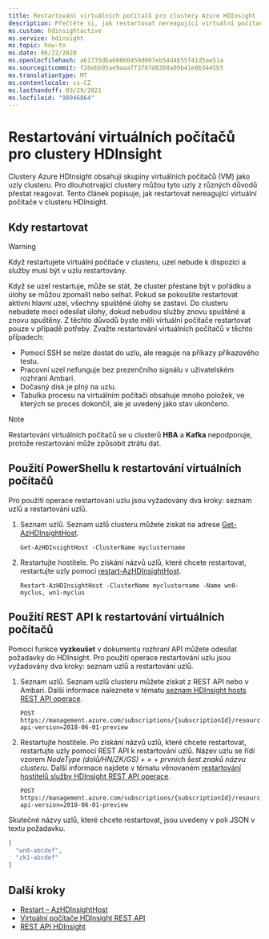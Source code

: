 ```yaml
---
title: Restartování virtuálních počítačů pro clustery Azure HDInsight
description: Přečtěte si, jak restartovat nereagující virtuální počítače pro clustery Azure HDInsight.
ms.custom: hdinsightactive
ms.service: hdinsight
ms.topic: how-to
ms.date: 06/22/2020
ms.openlocfilehash: a61735dba60860459d007eb54d4655f41d5ae51a
ms.sourcegitcommit: f28ebb95ae9aaaff3f87d8388a09b41e0b3445b5
ms.translationtype: MT
ms.contentlocale: cs-CZ
ms.lasthandoff: 03/29/2021
ms.locfileid: "98946864"
---
```

# <a name="reboot-vms-for-hdinsight-clusters"></a>Restartování virtuálních počítačů pro clustery HDInsight

Clustery Azure HDInsight obsahují skupiny virtuálních počítačů (VM) jako uzly clusteru. Pro dlouhotrvající clustery můžou tyto uzly z různých důvodů přestat reagovat. Tento článek popisuje, jak restartovat nereagující virtuální počítače v clusteru HDInsight.

## <a name="when-to-reboot"></a>Kdy restartovat

> [!WARNING]
> Když restartujete virtuální počítače v clusteru, uzel nebude k dispozici a služby musí být v uzlu restartovány.

Když se uzel restartuje, může se stát, že cluster přestane být v pořádku a úlohy se můžou zpomalit nebo selhat. Pokud se pokoušíte restartovat aktivní hlavní uzel, všechny spuštěné úlohy se zastaví. Do clusteru nebudete moci odesílat úlohy, dokud nebudou služby znovu spuštěné a znovu spuštěny. Z těchto důvodů byste měli virtuální počítače restartovat pouze v případě potřeby. Zvažte restartování virtuálních počítačů v těchto případech:

- Pomocí SSH se nelze dostat do uzlu, ale reaguje na příkazy příkazového testu.
- Pracovní uzel nefunguje bez prezenčního signálu v uživatelském rozhraní Ambari.
- Dočasný disk je plný na uzlu.
- Tabulka procesu na virtuálním počítači obsahuje mnoho položek, ve kterých se proces dokončil, ale je uvedený jako stav ukončeno.

> [!NOTE]
> Restartování virtuálních počítačů se u clusterů **HBA** a **Kafka** nepodporuje, protože restartování může způsobit ztrátu dat.

## <a name="use-powershell-to-reboot-vms"></a>Použití PowerShellu k restartování virtuálních počítačů

Pro použití operace restartování uzlu jsou vyžadovány dva kroky: seznam uzlů a restartování uzlů.

1. Seznam uzlů. Seznam uzlů clusteru můžete získat na adrese [Get-AzHDInsightHost](/powershell/module/az.hdinsight/get-azhdinsighthost).

      ```
      Get-AzHDInsightHost -ClusterName myclustername
      ```

1. Restartujte hostitele. Po získání názvů uzlů, které chcete restartovat, restartujte uzly pomocí [restart-AzHDInsightHost](/powershell/module/az.hdinsight/restart-azhdinsighthost).

      ```
      Restart-AzHDInsightHost -ClusterName myclustername -Name wn0-myclus, wn1-myclus
      ```

## <a name="use-a-rest-api-to-reboot-vms"></a>Použití REST API k restartování virtuálních počítačů

Pomocí funkce **vyzkoušet** v dokumentu rozhraní API můžete odesílat požadavky do HDInsight. Pro použití operace restartování uzlu jsou vyžadovány dva kroky: seznam uzlů a restartování uzlů.

1. Seznam uzlů. Seznam uzlů clusteru můžete získat z REST API nebo v Ambari. Další informace naleznete v tématu [seznam HDInsight hosts REST API operace](/rest/api/hdinsight/virtualmachines/listhosts).

    ```
    POST https://management.azure.com/subscriptions/{subscriptionId}/resourceGroups/{resourceGroupName}/providers/Microsoft.HDInsight/clusters/{clusterName}/listHosts?api-version=2018-06-01-preview
    ```

1. Restartujte hostitele. Po získání názvů uzlů, které chcete restartovat, restartujte uzly pomocí REST API k restartování uzlů. Název uzlu se řídí vzorem *NodeType (dolů/HN/ZK/GS)*  +  *×*  +  *prvních šest znaků názvu clusteru*. Další informace najdete v tématu věnovaném [restartování hostitelů služby HDInsight REST API operace](/rest/api/hdinsight/virtualmachines/restarthosts).

    ```
    POST https://management.azure.com/subscriptions/{subscriptionId}/resourceGroups/{resourceGroupName}/providers/Microsoft.HDInsight/clusters/{clusterName}/restartHosts?api-version=2018-06-01-preview
    ```

Skutečné názvy uzlů, které chcete restartovat, jsou uvedeny v poli JSON v textu požadavku.

```json
[
  "wn0-abcdef",
  "zk1-abcdef"
]
```

## <a name="next-steps"></a>Další kroky

* [Restart – AzHDInsightHost](/powershell/module/az.hdinsight/restart-azhdinsighthost)
* [Virtuální počítače HDInsight REST API](/rest/api/hdinsight/virtualmachines)
* [REST API HDInsight](/rest/api/hdinsight/)